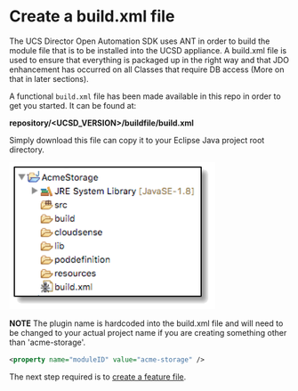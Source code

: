 # Create a build.xml file

The UCS Director Open Automation SDK uses ANT in order to build the module file that is to be installed into the UCSD appliance. A build.xml file is used to ensure that everything is packaged up in the right way and that JDO enhancement has occurred on all Classes that require DB access (More on that in later sections).

A functional ```build.xml``` file has been made available in this repo in order to get you started. It can be found at:

**repository/<UCSD_VERSION>/buildfile/build.xml**

Simply download this file can copy it to your Eclipse Java project root directory.

![alt text](https://github.com/rwhitear42/UCS_Director_Open_Automation_From_Scratch/blob/master/docs/initial_framework/images/buildXml_folder.png "build.xml")

**NOTE** The plugin name is hardcoded into the build.xml file and will need to be changed to your actual project name if you are creating something other than 'acme-storage'.

```xml
<property name="moduleID" value="acme-storage" />
```

The next step required is to [create a feature file](). 
